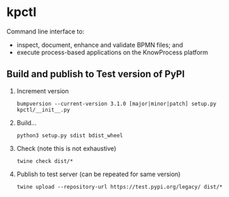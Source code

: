 kpctl
=====

Command line interface to:

- inspect, document, enhance and validate BPMN files; and
- execute process-based applications on the KnowProcess platform

Build and publish to Test version of PyPI
-----------------------------------------

1. Increment version

   ```
   bumpversion --current-version 3.1.0 [major|minor|patch] setup.py kpctl/__init__.py
   ```

2. Build...

   ```
   python3 setup.py sdist bdist_wheel
   ```

3. Check (note this is not exhaustive)

   ```
   twine check dist/*
   ```

4. Publish to test server (can be repeated for same version)

   ```
   twine upload --repository-url https://test.pypi.org/legacy/ dist/*
   ```
